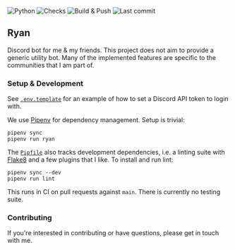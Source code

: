 ![Python](https://img.shields.io/github/pipenv/locked/python-version/kwzrd/ryan?label=Python&style=flat-square)
![Checks](https://img.shields.io/github/workflow/status/kwzrd/ryan/Checks?label=Checks&style=flat-square)
![Build & Push](https://img.shields.io/github/workflow/status/kwzrd/ryan/Build%20&%20Push?label=Build%20%26%20Push&style=flat-square)
![Last commit](https://img.shields.io/github/last-commit/kwzrd/ryan/main?label=Last%20commit&style=flat-square)

## Ryan

Discord bot for me & my friends. This project does not aim to provide a generic utility bot. Many of the implemented features are specific to the communities that I am part of.

### Setup & Development

See [`.env.template`](.env.template) for an example of how to set a Discord API token to login with.

We use [Pipenv](https://github.com/pypa/pipenv) for dependency management. Setup is trivial:

```
pipenv sync
pipenv run ryan
```

The [`Pipfile`](Pipfile) also tracks development dependencies, i.e. a linting suite with [Flake8](https://pypi.org/project/flake8/) and a few plugins that I like. To install and run lint:

```
pipenv sync --dev
pipenv run lint
```

This runs in CI on pull requests against `main`. There is currently no testing suite.

### Contributing

If you're interested in contributing or have questions, please get in touch with me.
